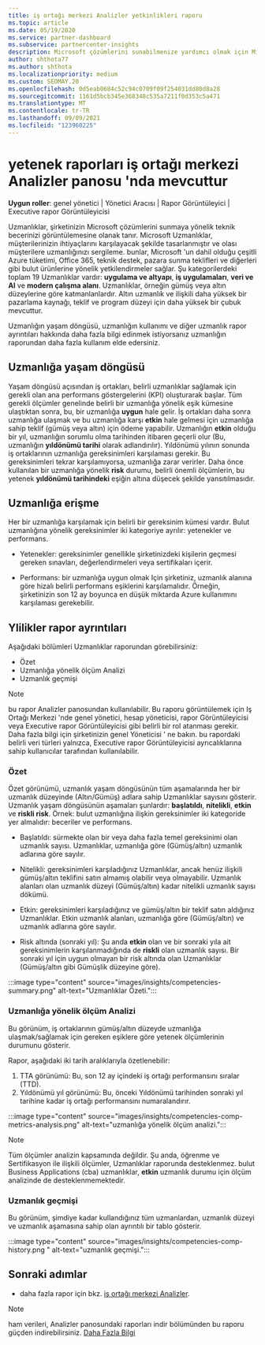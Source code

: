 ```yaml
---
title: iş ortağı merkezi Analizler yetkinlikleri raporu
ms.topic: article
ms.date: 05/19/2020
ms.service: partner-dashboard
ms.subservice: partnercenter-insights
description: Microsoft çözümlerini sunabilmenize yardımcı olmak için Microsoft uzmanlığına, uzmanlığa ve tekliflere ilişkin neler yapabileceğinizi görün.
author: shthota77
ms.author: shthota
ms.localizationpriority: medium
ms.custom: SEOMAY.20
ms.openlocfilehash: 0d5eab0684c52c94c0709f09f254031dd80d8a28
ms.sourcegitcommit: 1161d5bcb345e368348c535a7211f0d353c5a471
ms.translationtype: MT
ms.contentlocale: tr-TR
ms.lasthandoff: 09/09/2021
ms.locfileid: "123960225"
---
```

# <a name="competencies-report-available-from-the-partner-center-insights-dashboard"></a>yetenek raporları iş ortağı merkezi Analizler panosu 'nda mevcuttur

**Uygun roller**: genel yönetici | Yönetici Aracısı | Rapor Görüntüleyici | Executive rapor Görüntüleyicisi

Uzmanlıklar, şirketinizin Microsoft çözümlerini sunmaya yönelik teknik becerinizi görüntülemesine olanak tanır. Microsoft Uzmanlıklar, müşterilerinizin ihtiyaçlarını karşılayacak şekilde tasarlanmıştır ve olası müşterilere uzmanlığınızı sergileme. bunlar, Microsoft 'un dahil olduğu çeşitli Azure tüketimi, Office 365, teknik destek, pazara sunma teklifleri ve diğerleri gibi bulut ürünlerine yönelik yetkilendirmeler sağlar. Şu kategorilerdeki toplam 19 Uzmanlıklar vardır: **uygulama ve altyapı**, **iş uygulamaları**, **veri ve AI** ve **modern çalışma alanı**. Uzmanlıklar, örneğin gümüş veya altın düzeylerine göre katmanlanlardır. Altın uzmanlık ve ilişkili daha yüksek bir pazarlama kaynağı, teklif ve program düzeyi için daha yüksek bir çubuk mevcuttur.  

Uzmanlığın yaşam döngüsü, uzmanlığın kullanımı ve diğer uzmanlık rapor ayrıntıları hakkında daha fazla bilgi edinmek istiyorsanız uzmanlığın raporundan daha fazla kullanım elde edersiniz.

## <a name="competency-life-cycle"></a>Uzmanlığa yaşam döngüsü

Yaşam döngüsü açısından iş ortakları, belirli uzmanlıklar sağlamak için gerekli olan ana performans göstergelerini (KPI) oluşturarak başlar. Tüm gerekli ölçümler genelinde belirli bir uzmanlığa yönelik eşik kümesine ulaştıktan sonra, bu, bir uzmanlığa **uygun** hale gelir. İş ortakları daha sonra uzmanlığa ulaşmak ve bu uzmanlığa karşı **etkin** hale gelmesi için uzmanlığa sahip teklif (gümüş veya altın) için ödeme yapabilir. Uzmanlığın **etkin** olduğu bir yıl, uzmanlığın sorumlu olma tarihinden itibaren geçerli olur (Bu, uzmanlığın **yıldönümü tarihi** olarak adlandırılır). Yıldönümü yılının sonunda iş ortaklarının uzmanlığa gereksinimleri karşılaması gerekir. Bu gereksinimleri tekrar karşılamıyorsa, uzmanlığa zarar verirler. Daha önce kullanılan bir uzmanlığa yönelik **risk** durumu, belirli önemli ölçümlerin, bu yetenek **yıldönümü tarihindeki** eşiğin altına düşecek şekilde yansıtılmasıdır.

## <a name="competency-attainment"></a>Uzmanlığa erişme

Her bir uzmanlığa karşılamak için belirli bir gereksinim kümesi vardır. Bulut uzmanlığına yönelik gereksinimler iki kategoriye ayrılır: yetenekler ve performans.

- Yetenekler: gereksinimler genellikle şirketinizdeki kişilerin geçmesi gereken sınavları, değerlendirmeleri veya sertifikaları içerir.

- Performans: bir uzmanlığa uygun olmak Için şirketiniz, uzmanlık alanına göre hizalı belirli performans eşiklerini karşılamalıdır. Örneğin, şirketinizin son 12 ay boyunca en düşük miktarda Azure kullanımını karşılaması gerekebilir.

## <a name="competencies-report-details"></a>Ylilikler rapor ayrıntıları

Aşağıdaki bölümleri Uzmanlıklar raporundan görebilirsiniz:

- Özet
- Uzmanlığa yönelik ölçüm Analizi
- Uzmanlık geçmişi

 > [!NOTE]
 > bu rapor Analizler panosundan kullanılabilir. Bu raporu görüntülemek için Iş Ortağı Merkezi 'nde genel yönetici, hesap yöneticisi, rapor Görüntüleyicisi veya Executive rapor Görüntüleyicisi gibi belirli bir rol atanması gerekir. Daha fazla bilgi için şirketinizin genel Yöneticisi ' ne bakın. bu rapordaki belirli veri türleri yalnızca, Executive rapor Görüntüleyicisi ayrıcalıklarına sahip kullanıcılar tarafından kullanılabilir.

### <a name="summary"></a>Özet

Özet görünümü, uzmanlık yaşam döngüsünün tüm aşamalarında her bir uzmanlık düzeyinde (Altın/Gümüş) adlara sahip Uzmanlıklar sayısını gösterir. Uzmanlık yaşam döngüsünün aşamaları şunlardır: **başlatıldı**, **nitelikli**, **etkin** ve **riskli risk**. Örnek: bulut uzmanlığına ilişkin gereksinimler iki kategoride yer almalıdır: beceriler ve performans.

- Başlatıldı: sürmekte olan bir veya daha fazla temel gereksinimi olan uzmanlık sayısı.
Uzmanlıklar, uzmanlığa göre (Gümüş/altın) uzmanlık adlarına göre sayılır.

- Nitelikli: gereksinimleri karşıladığınız Uzmanlıklar, ancak henüz ilişkili gümüş/altın teklifini satın almamış olabilir veya olmayabilir. Uzmanlık alanları olan uzmanlık düzeyi (Gümüş/altın) kadar nitelikli uzmanlık sayısı dökümü.

- Etkin: gereksinimleri karşıladığınız ve gümüş/altın bir teklif satın aldığınız Uzmanlıklar. Etkin uzmanlık alanları, uzmanlığa göre (Gümüş/altın) ve uzmanlık adlarına göre sayılır.

- Risk altında (sonraki yıl): Şu anda **etkin** olan ve bir sonraki yıla ait gereksinimlerin karşılanmadığında de **riskli** olan uzmanlık sayısı.
Bir sonraki yıl için uygun olmayan bir risk altında olan Uzmanlıklar (Gümüş/altın gibi Gümüşlik düzeyine göre).

:::image type="content" source="images/insights/competencies-summary.png" alt-text="Uzmanlıklar Özeti.":::

### <a name="competency-metric-analysis"></a>Uzmanlığa yönelik ölçüm Analizi

Bu görünüm, iş ortaklarının gümüş/altın düzeyde uzmanlığa ulaşmak/sağlamak için gereken eşiklere göre yetenek ölçümlerinin durumunu gösterir. 

Rapor, aşağıdaki iki tarih aralıklarıyla özetlenebilir:

1. TTA görünümü: Bu, son 12 ay içindeki iş ortağı performansını sıralar (TTD).
2. Yıldönümü yıl görünümü: Bu, önceki Yıldönümü tarihinden sonraki yıl tarihine kadar iş ortağı performansını numaralandırır.

:::image type="content" source="images/insights/competencies-comp-metrics-analysis.png" alt-text="uzmanlığa yönelik ölçüm analizi.":::

> [!NOTE]
 > Tüm ölçümler analizin kapsamında değildir. Şu anda, öğrenme ve Sertifikasyon ile ilişkili ölçümler, Uzmanlıklar raporunda desteklenmez. bulut Business Applications (cba) uzmanlıklar, **etkin** uzmanlık durumu için ölçüm analizinde de desteklenmemektedir.

### <a name="competency-history"></a>Uzmanlık geçmişi

Bu görünüm, şimdiye kadar kullandığınız tüm uzmanlardan, uzmanlık düzeyi ve uzmanlık aşamasına sahip olan ayrıntılı bir tablo gösterir.

:::image type="content" source="images/insights/competencies-comp-history.png " alt-text="uzmanlık geçmişi.":::

## <a name="next-steps"></a>Sonraki adımlar

- daha fazla rapor için bkz. [iş ortağı merkezi Analizler](partner-center-insights.md).

>[!NOTE] 
> ham verileri, Analizler panosundaki raporları indir bölümünden bu raporu güçden indirebilirsiniz. [Daha Fazla Bilgi](insights-download-reports.md) 
